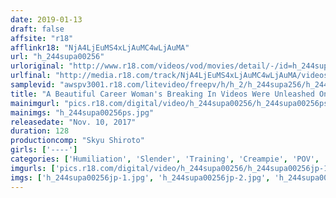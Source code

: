 ```yaml
---
date: 2019-01-13
draft: false
affsite: "r18"
afflinkr18: "NjA4LjEuMS4xLjAuMC4wLjAuMA"
url: "h_244supa00256"
urloriginal: "http://www.r18.com/videos/vod/movies/detail/-/id=h_244supa00256"
urlfinal: "http://media.r18.com/track/NjA4LjEuMS4xLjAuMC4wLjAuMA/videos/vod/movies/detail/-/id=h_244supa00256"
samplevid: "awspv3001.r18.com/litevideo/freepv/h/h_2/h_244supa256/h_244supa256_dmb_w.mp4"
title: "A Beautiful Career Woman's Breaking In Videos Were Unleashed On To The World, And Then Immediately Deleted"
mainimgurl: "pics.r18.com/digital/video/h_244supa00256/h_244supa00256ps.jpg"
mainimgs: "h_244supa00256ps.jpg"
releasedate: "Nov. 10, 2017"
duration: 128
productioncomp: "Skyu Shiroto"
girls: ['----']
categories: ['Humiliation', 'Slender', 'Training', 'Creampie', 'POV', 'Hi-Def']
imgurls: ['pics.r18.com/digital/video/h_244supa00256/h_244supa00256jp-1.jpg', 'pics.r18.com/digital/video/h_244supa00256/h_244supa00256jp-2.jpg', 'pics.r18.com/digital/video/h_244supa00256/h_244supa00256jp-3.jpg', 'pics.r18.com/digital/video/h_244supa00256/h_244supa00256jp-4.jpg', 'pics.r18.com/digital/video/h_244supa00256/h_244supa00256jp-5.jpg', 'pics.r18.com/digital/video/h_244supa00256/h_244supa00256jp-6.jpg', 'pics.r18.com/digital/video/h_244supa00256/h_244supa00256jp-7.jpg', 'pics.r18.com/digital/video/h_244supa00256/h_244supa00256jp-8.jpg', 'pics.r18.com/digital/video/h_244supa00256/h_244supa00256jp-9.jpg', 'pics.r18.com/digital/video/h_244supa00256/h_244supa00256jp-10.jpg', 'pics.r18.com/digital/video/h_244supa00256/h_244supa00256jp-11.jpg', 'pics.r18.com/digital/video/h_244supa00256/h_244supa00256jp-12.jpg', 'pics.r18.com/digital/video/h_244supa00256/h_244supa00256jp-13.jpg', 'pics.r18.com/digital/video/h_244supa00256/h_244supa00256jp-14.jpg', 'pics.r18.com/digital/video/h_244supa00256/h_244supa00256jp-15.jpg', 'pics.r18.com/digital/video/h_244supa00256/h_244supa00256jp-16.jpg', 'pics.r18.com/digital/video/h_244supa00256/h_244supa00256jp-17.jpg', 'pics.r18.com/digital/video/h_244supa00256/h_244supa00256jp-18.jpg', 'pics.r18.com/digital/video/h_244supa00256/h_244supa00256jp-19.jpg', 'pics.r18.com/digital/video/h_244supa00256/h_244supa00256jp-20.jpg']
imgs: ['h_244supa00256jp-1.jpg', 'h_244supa00256jp-2.jpg', 'h_244supa00256jp-3.jpg', 'h_244supa00256jp-4.jpg', 'h_244supa00256jp-5.jpg', 'h_244supa00256jp-6.jpg', 'h_244supa00256jp-7.jpg', 'h_244supa00256jp-8.jpg', 'h_244supa00256jp-9.jpg', 'h_244supa00256jp-10.jpg', 'h_244supa00256jp-11.jpg', 'h_244supa00256jp-12.jpg', 'h_244supa00256jp-13.jpg', 'h_244supa00256jp-14.jpg', 'h_244supa00256jp-15.jpg', 'h_244supa00256jp-16.jpg', 'h_244supa00256jp-17.jpg', 'h_244supa00256jp-18.jpg', 'h_244supa00256jp-19.jpg', 'h_244supa00256jp-20.jpg']
---
```

